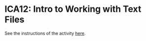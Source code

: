 # ICA12: Intro to Working with Text Files
See the instructions of the activity [here](https://docs.google.com/document/d/1eQD2mhRD6xv3Yo42qm1gabBqULruGUhbonzxZf-L8yc/preview).
